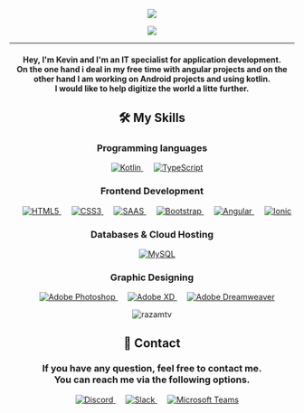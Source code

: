 <p align="center">
  <img src="https://user-images.githubusercontent.com/77831173/161527133-869f4b4c-b382-4937-859a-a1a25001000c.png">
</p>


<p align="center">
  <a href="https://github.com/razamtv"><img src="https://readme-typing-svg.herokuapp.com?color=4E7391&lines=IT+Specialist+for+Application+Development;Web+Developer;Graphic%20Designer;Always%20learning%20new%20things&center=true&width=500&height=50"></a>
</p>

<hr/>
<h4 align="center">Hey, I'm Kevin and I'm an IT specialist for application development.<br>On the one hand i deal in my free time with angular projects and on the other hand I am working on Android projects and using kotlin.<br>I would like to help digitize the world a litte further.</h4>

<h2 align="center">🛠️ My Skills</h2>
<h3 align="center">Programming languages</h3>
<p align="center"> 
  &emsp; 
  <a href="https://kotlinlang.org/" target="_blank"> 
    <img alt="Kotlin" src="https://img.shields.io/badge/Kotlin-0095D5?&style=for-the-badge&logo=kotlin&logoColor=white">
  </a> 
  &emsp;
  <a href="https://www.w3schools.blog/typescript-tutorial" target="_blank"> 
    <img alt="TypeScript" src="https://img.shields.io/badge/TypeScript-007ACC?style=for-the-badge&logo=typescript&logoColor=white">
  </a>
</p>

<h3 align="center">Frontend Development</h3>
<p align="center"> 
  &emsp; 
  <a href="https://www.w3.org/html5/" target="_blank"> 
   <img alt="HTML5" src="https://img.shields.io/badge/HTML5-E34F26?style=for-the-badge&logo=html5&logoColor=white">
  </a>   
  &emsp;
  <a href="https://www.w3schools.com/css/" target="_blank">
    <img alt="CSS3" src="https://img.shields.io/badge/CSS3-1572B6?style=for-the-badge&logo=css3&logoColor=white">
  </a> 
  &emsp;
  <a href="https://www.w3schools.com/saas/" target="_blank">
    <img alt="SAAS" src="https://img.shields.io/badge/Sass-CC6699?style=for-the-badge&logo=sass&logoColor=white">
  </a> 
  &emsp;
  <a href="https://getbootstrap.com" target="_blank"> 
    <img alt="Bootstrap" src="https://img.shields.io/badge/Bootstrap-563D7C?style=for-the-badge&logo=bootstrap&logoColor=white"/>
  </a>
  &emsp;
  <a href="https://angular.io" target="_blank"> 
    <img alt="Angular" src="https://img.shields.io/badge/Angular-DD0031?style=for-the-badge&logo=angular&logoColor=white"/>
  </a>
    &emsp;
  <a href="https://ionicframework.com/" target="_blank"> 
    <img alt="Ionic" src="https://img.shields.io/badge/Ionic-3880FF?style=for-the-badge&logo=ionic&logoColor=white"/>
  </a>
</p>

<h3 align="center">Databases & Cloud Hosting</h3>
<p align="center">
  &emsp;
  <a href="https://www.mysql.com/"><img alt="MySQL" src="https://img.shields.io/badge/MySQL-00000F?style=for-the-badge&logo=mysql&logoColor=white"></a>
</p>
  
<h3 align="center">Graphic Designing</h3>
<p align="center">
  &emsp;
  <a href="https://www.adobe.com/in/products/photoshop.html" target="_blank"> 
    <img alt="Adobe Photoshop" src="https://img.shields.io/badge/Adobe%20Photoshop-31A8FF?style=for-the-badge&logo=Adobe%20Photoshop&logoColor=black"/>
  </a> 
  &emsp;
  <a href="https://www.adobe.com/in/products/photoshop.html" target="_blank"> 
    <img alt="Adobe XD" src="https://img.shields.io/badge/Adobe%20XD-470137?style=for-the-badge&logo=Adobe%20XD&logoColor=#FF61F6"/>
  </a> 
  &emsp;
  <a href="https://www.adobe.com/in/products/dreamweaver.html" target="_blank"> 
    <img alt="Adobe Dreamweaver" src="https://img.shields.io/badge/Adobe%20Dreamweaver-072401?style=for-the-badge&logo=Adobe%20Dreamweaver&logoColor=34F400"/> 
  </a>
</p>

<p align="center"> 
  <img src="https://komarev.com/ghpvc/?username=razamtv&label=Profile%20views&color=4e7391&style=plastic" alt="razamtv" />
</p>

 
<h2 align="center">💬 Contact</h2>
<h3 align="center">If you have any question, feel free to contact me.<br>You can reach me via the following options.</h3>
<p align="center"> 
  &emsp; 
  <a href="https://www.discord.com/" target="_blank"> 
    <img alt="Discord" src="https://img.shields.io/badge/Discord-5865F2?style=for-the-badge&logo=discord&logoColor=white">
  </a> 
  &emsp;
  <a href="https://www.slack.com/" target="_blank"> 
    <img alt="Slack" src="https://img.shields.io/badge/Slack-4A154B?style=for-the-badge&logo=slack&logoColor=white">
  </a>
    &emsp;
  <a href="https://www.microsoft.com/de-de/microsoft-teams" target="_blank"> 
    <img alt="Microsoft Teams" src="https://img.shields.io/badge/Microsoft_Teams-6264A7?style=for-the-badge&logo=microsoft-teams&logoColor=white">
  </a>
</p>
